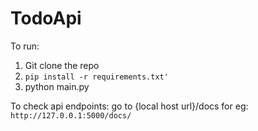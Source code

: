 # TodoApi

To run: 
1. Git clone the repo
2. ```pip install -r requirements.txt'```
3. python main.py


To check api endpoints: 
go to {local host url}/docs
for eg: ```http://127.0.0.1:5000/docs/```
